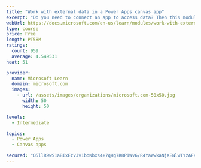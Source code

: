 ```yaml
---
title: "Work with external data in a Power Apps canvas app"
excerpt: "Do you need to connect an app to access data? Then this module is for you. It focuses on connecting your app to a data source."
webUrl: https://docs.microsoft.com/en-us/learn/modules/work-with-external-data/
type: course
price: Free
length: PT58M
ratings:
  count: 959
  average: 4.549531
heat: 51

provider:
  name: Microsoft Learn
  domain: microsoft.com
  images:
    - url: /assets/images/organizations/microsoft.com-50x50.jpg
      width: 50
      height: 50

levels:
  - Intermediate

topics:
  - Power Apps
  - Canvas apps

secured: "O5llR9wS1aBIxEzVJv1boKbxs4+7qHg7R8PIWv6/R4YaWwkaNjXENlwTYzAFVmKPwzxKvBrMugZEFtO5Q9J9hOOEMqokaYURuzqItu2DHTTvleeHlrHhIs4s1go6HNBkfP/1Th23FZ56Yovtx/YRAkEShyEjwws/gepWjENNVCfPtq59DxQOzGQkjT+fQHSSr6LmNNZh1j1sok93Z9/EWzVALrfLjk0plysfR00mzTDIZDZFQo7emB/2ODGm3dYvR7M8BC8+IageFrvQarHId90nT3plybU0NSny1Lo0qobekTId5c20Ws7NAp36MoOOlYB0P6pS+IH6nePQetl6oWVQaIt3kXQYoetCVNCHzwf3jxpsXLqLyNDnoJ4jEz+nFSauMej8sStzJDH4ued8GI/KgxefPBHuQ4LUBf/Jkpg=;sYuFgxr9rxQlJUabmWvlpA=="
---
```


